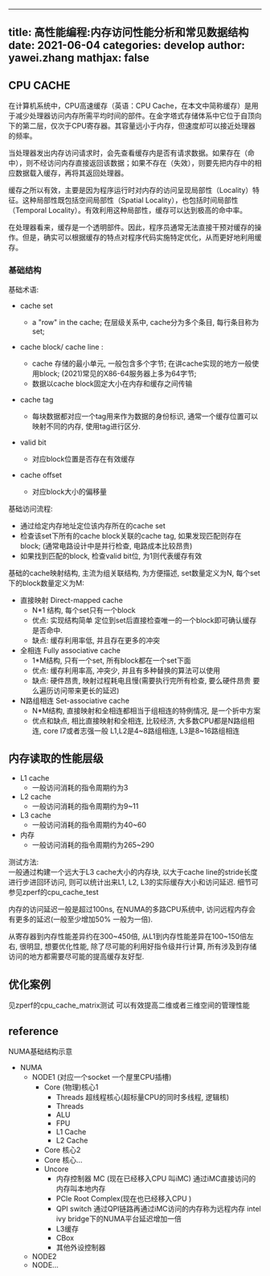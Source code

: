 
---
title: 高性能编程:内存访问性能分析和常见数据结构  
date: 2021-06-04
categories: develop 
author: yawei.zhang 
mathjax: false
---

## CPU CACHE   
在计算机系统中，CPU高速缓存（英语：CPU Cache，在本文中简称缓存）是用于减少处理器访问内存所需平均时间的部件。在金字塔式存储体系中它位于自顶向下的第二层，仅次于CPU寄存器。其容量远小于内存，但速度却可以接近处理器的频率。

当处理器发出内存访问请求时，会先查看缓存内是否有请求数据。如果存在（命中），则不经访问内存直接返回该数据；如果不存在（失效），则要先把内存中的相应数据载入缓存，再将其返回处理器。

缓存之所以有效，主要是因为程序运行时对内存的访问呈现局部性（Locality）特征。这种局部性既包括空间局部性（Spatial Locality），也包括时间局部性（Temporal Locality）。有效利用这种局部性，缓存可以达到极高的命中率。

在处理器看来，缓存是一个透明部件。因此，程序员通常无法直接干预对缓存的操作。但是，确实可以根据缓存的特点对程序代码实施特定优化，从而更好地利用缓存。

<!-- more -->

### 基础结构   
基础术语:

* cache set   
  * a "row" in the cache; 在层级关系中, cache分为多个条目, 每行条目称为set;    

* cache block/ cache line :
  * cache 存储的最小单元, 一般包含多个字节; 在讲cache实现的地方一般使用block; (2021)常见的X86-64服务器上多为64字节;   
  * 数据以cache block固定大小在内存和缓存之间传输

* cache tag 
  * 每块数据都对应一个tag用来作为数据的身份标识, 通常一个缓存位置可以映射不同的内存, 使用tag进行区分.    
* valid bit  
  * 对应block位置是否存在有效缓存  
* cache offset 
  * 对应block大小的偏移量  

基础访问流程:   
* 通过给定内存地址定位该内存所在的cache set    
* 检查该set下所有的cache block关联的cache tag, 如果发现匹配则存在block; (通常电路设计中是并行检查, 电路成本比较昂贵)    
* 如果找到匹配的block, 检查valid bit位, 为1则代表缓存有效     

基础的cache映射结构, 主流为组关联结构, 为方便描述, set数量定义为N, 每个set下的block数量定义为M:   
* 直接映射 Direct-mapped cache   
  * N*1 结构,  每个set只有一个block   
  * 优点: 实现结构简单 定位到set后直接检查唯一的一个block即可确认缓存是否命中.    
  * 缺点: 缓存利用率低, 并且存在更多的冲突      
* 全相连 Fully associative cache  
  * 1*M结构, 只有一个set, 所有block都在一个set下面    
  * 优点: 缓存利用率高, 冲突少, 并且有多种替换的算法可以使用      
  * 缺点: 硬件昂贵, 映射过程耗电且慢(需要执行完所有检查, 要么硬件昂贵 要么遍历访问带来更长的延迟)  
* N路组相连 Set-associative cache  
  * N*M结构, 直接映射和全相连都相当于组相连的特例情况, 是一个折中方案   
  * 优点和缺点, 相比直接映射和全相连, 比较经济, 大多数CPU都是N路组相连, core I7或者志强一般 L1,L2是4~8路组相连, L3是8~16路组相连   


## 内存读取的性能层级   
* L1 cache  
  * 一般访问消耗的指令周期约为3  
* L2 cache  
  * 一般访问消耗的指令周期约为9~11  
* L3 cache  
  * 一般访问消耗的指令周期约为40~60  
* 内存   
  * 一般访问消耗的指令周期约为265~290

测试方法:   
一般通过构建一个远大于L3 cache大小的内存块,  以大于cache line的stride长度进行步进回环访问,  则可以统计出来L1, L2, L3的实际缓存大小和访问延迟.  细节可参见zperf的cpu_cache_test   

内存的访问延迟一般是超过100ns, 在NUMA的多路CPU系统中, 访问远程内存会有更多的延迟(一般至少增加50% 一般为一倍).  

从寄存器到内存性能差异约在300~450倍,  从L1到内存性能差异在100~150倍左右,  很明显, 想要优化性能, 除了尽可能的利用好指令级并行计算, 所有涉及到存储访问的地方都需要尽可能的提高缓存友好型.    



## 优化案例   

见zperf的cpu_cache_matrix测试 可以有效提高二维或者三维空间的管理性能  



## reference
NUMA基础结构示意  
* NUMA   
  * NODE1 (对应一个socket 一个屋里CPU插槽)
    * Core (物理)核心1  
      * Threads 超线程核心(超标量CPU的同时多线程, 逻辑核)   
      * Threads  
      * ALU
      * FPU
      * L1 Cache
      * L2 Cache  
    * Core 核心2  
    * Core 核心...  
    * Uncore 
      * 内存控制器 MC (现在已经移入CPU 叫iMC)  通过iMC直接访问的内存叫本地内存  
      * PCIe Root Complex(现在也已经移入CPU )   
      * QPI switch 通过QPI链路再通过iMC访问的内存称为远程内存 intel ivy bridge下的NUMA平台延迟增加一倍   
      * L3缓存  
      * CBox  
      * 其他外设控制器   
  * NODE2
  * NODE...